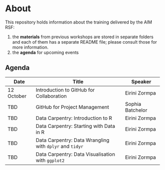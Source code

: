 # About
This repository holds information about the training delivered by the AIM RSF:
1. the **materials** from previous workshops are stored in separate folders and each of them has a separate README file; please consult those for more information.
2. the **agenda** for upcoming events

## Agenda

| Date            | Title                                                   | Speaker          |
| --------------- | ------------------------------------------------------- |------------------|
| 12 October      | Introduction to GitHub for Collaboration                | Eirini Zormpa    |
| TBD             | GitHub for Project Management                           | Sophia Batchelor |
| TBD             | Data Carpentry: Introduction to R                       | Eirini Zormpa    |
| TBD             | Data Carpentry: Starting with Data in R                 | Eirini Zormpa    |
| TBD             | Data Carpentry: Data Wrangling with `dplyr` and `tidyr` | Eirini Zormpa    |
| TBD             | Data Carpentry: Data Visualisation with `ggplot2`       | Eirini Zormpa    |
